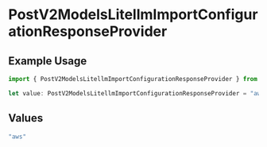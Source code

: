 # PostV2ModelsLitellmImportConfigurationResponseProvider

## Example Usage

```typescript
import { PostV2ModelsLitellmImportConfigurationResponseProvider } from "@orq-ai/node/models/operations";

let value: PostV2ModelsLitellmImportConfigurationResponseProvider = "aws";
```

## Values

```typescript
"aws"
```